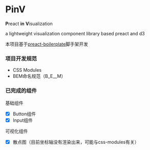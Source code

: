 # PinV

**P**react **in** **V**isualization

a lightweight visualization component library based preact and d3

本项目基于[preact-boilerplate](https://github.com/developit/preact-boilerplate#css-modules)脚手架开发

### 项目开发规范
- CSS Modules
- BEM命名规范（B_E__M）

### 已完成的组件

基础组件
- [x] Button组件
- [x] Input组件

可视化组件
- [x] 散点图（目前坐标轴没有渲染出来，可能与css-modules有关）